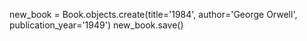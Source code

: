 new_book = Book.objects.create(title='1984', author='George Orwell', publication_year='1949')
new_book.save()